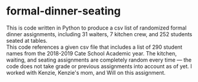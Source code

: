 # formal-dinner-seating
This is code written in Python to produce a csv list of randomized formal dinner assignments, including 31 waiters, 7 kitchen crew, and 252 students seated at tables.  
This code references a given csv file that includes a list of 290 student names from the 2018-2019 Cate School Academic year.
The kitchen, waiting, and seating assignments are completely random every time — the code does not take grade or previous assignments into account as of yet.
I worked with Kenzie, Kenzie's mom, and Will on this assignment.
